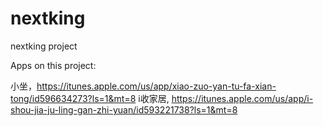 nextking
========

nextking project


Apps on this project:  

小坐，https://itunes.apple.com/us/app/xiao-zuo-yan-tu-fa-xian-tong/id596634273?ls=1&mt=8
i收家居, https://itunes.apple.com/us/app/i-shou-jia-ju-ling-gan-zhi-yuan/id593221738?ls=1&mt=8
